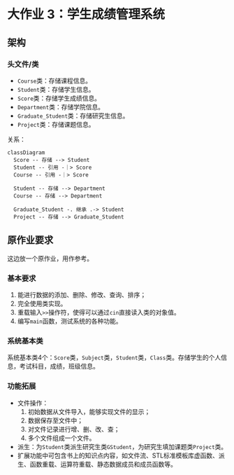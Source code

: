 # 大作业 3：学生成绩管理系统

## 架构

### 头文件/类

- `Course`类：存储课程信息。
- `Student`类：存储学生信息。
- `Score`类：存储学生成绩信息。
- `Department`类：存储学院信息。
- `Graduate_Student`类：存储研究生信息。
- `Project`类：存储课题信息。

关系：

```mermaid
classDiagram
  Score -- 存储 --> Student
  Student -- 引用 -｜> Score
  Course -- 引用 -｜> Score

  Student -- 存储 --> Department
  Course -- 存储 --> Department

  Graduate_Student -. 继承 .-> Student
  Project -- 存储 --> Graduate_Student

```

## 原作业要求

这边放一个原作业，用作参考。

### 基本要求

1. 能进行数据的添加、删除、修改、查询、排序；
2. 完全使用类实现。
3. 重载输入`>>`操作符，使得可以通过`cin`直接读入类的对象值。
4. 编写`main`函数，测试系统的各种功能。

### 系统基本类

系统基本类4个：`Score`类，`Subject`类，`Student`类，`Class`类。存储学生的个人信息，考试科目，成绩，班级信息。

### 功能拓展

- 文件操作：
  1. 初始数据从文件导入，能够实现文件的显示；
  2. 数据保存至文件中；
  3. 对文件记录进行增、删、改、查；
  4. 多个文件组成一个文件。
- 派生：为`Student`类派生研究生类`GStudent`，为研究生填加课题类`Project`类。
- 扩展功能中可包含书上的知识点内容，如文件流、STL标准模板库虚函数、派生、函数重载、运算符重载、静态数据成员和成员函数等。
